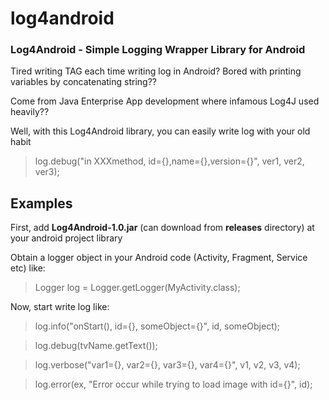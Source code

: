 log4android
===========

### Log4Android - Simple Logging Wrapper Library for Android

Tired writing TAG each time writing log in Android? Bored with printing variables by concatenating string??

Come from Java Enterprise App development where infamous Log4J used heavily??

Well, with this Log4Android library, you can easily write log with your old habit
> log.debug("in XXXmethod, id={},name={},version={}", ver1, ver2, ver3);

Examples
--------
First, add **Log4Android-1.0.jar** (can download from **releases** directory) at your android project library

Obtain a logger object in your Android code (Activity, Fragment, Service etc) like:
> Logger log = Logger.getLogger(MyActivity.class);

Now, start write log like:
> log.info("onStart(), id={}, someObject={}", id, someObject);

> log.debug(tvName.getText());

> log.verbose("var1={}, var2={}, var3={}, var4={}", v1, v2, v3, v4);

> log.error(ex, "Error occur while trying to load image with id={}", id);
